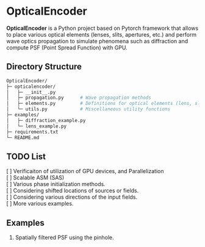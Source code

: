 # OpticalEncoder


**OpticalEncoder** is a Python project based on Pytorch framework that allows to place various optical elements (lenses, slits, apertures, etc.) and perform wave optics propagation to simulate phenomena such as diffraction and compute PSF (Point Spread Function) with GPU.

## Directory Structure
```bash
OpticalEncoder/
├─ opticalencoder/
│   ├─ __init__.py
│   ├─ propagation.py      # Wave propagation methods
│   ├─ elements.py         # Definitions for optical elements (lens, slit, etc.)
│   └─ utils.py            # Miscellaneous utility functions
├─ examples/
│   ├─ diffraction_example.py
│   └─ lens_example.py
├─ requirements.txt
└─ README.md
```


## TODO List

[ ] Verificaiton of utilization of GPU devices, and Parallelization  
[ ] Scalable ASM (SAS)  
[ ] Various phase initialization methods.  
[ ] Considering shifted locations of sources or fields.  
[ ] Considering various directions of the input fields.  
[ ] More various examples.  

## Examples
1. Spatially filtered PSF using the pinhole.
